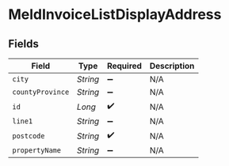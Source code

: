 # MeldInvoiceListDisplayAddress


## Fields

| Field              | Type               | Required           | Description        |
| ------------------ | ------------------ | ------------------ | ------------------ |
| `city`             | *String*           | :heavy_minus_sign: | N/A                |
| `countyProvince`   | *String*           | :heavy_minus_sign: | N/A                |
| `id`               | *Long*             | :heavy_check_mark: | N/A                |
| `line1`            | *String*           | :heavy_minus_sign: | N/A                |
| `postcode`         | *String*           | :heavy_check_mark: | N/A                |
| `propertyName`     | *String*           | :heavy_minus_sign: | N/A                |